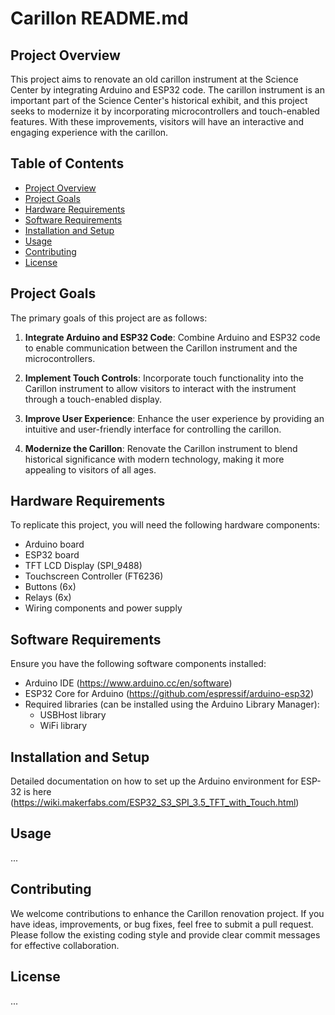 # Carillon README.md

## Project Overview

This project aims to renovate an old carillon instrument at the Science Center by integrating Arduino and ESP32 code. The carillon instrument is an important part of the Science Center's historical exhibit, and this project seeks to modernize it by incorporating microcontrollers and touch-enabled features. With these improvements, visitors will have an interactive and engaging experience with the carillon.

## Table of Contents

- [Project Overview](#project-overview)
- [Project Goals](#project-goals)
- [Hardware Requirements](#hardware-requirements)
- [Software Requirements](#software-requirements)
- [Installation and Setup](#installation-and-setup)
- [Usage](#usage)
- [Contributing](#contributing)
- [License](#license)

## Project Goals

The primary goals of this project are as follows:

1. **Integrate Arduino and ESP32 Code**: Combine Arduino and ESP32 code to enable communication between the Carillon instrument and the microcontrollers.

2. **Implement Touch Controls**: Incorporate touch functionality into the Carillon instrument to allow visitors to interact with the instrument through a touch-enabled display.

3. **Improve User Experience**: Enhance the user experience by providing an intuitive and user-friendly interface for controlling the carillon.

4. **Modernize the Carillon**: Renovate the Carillon instrument to blend historical significance with modern technology, making it more appealing to visitors of all ages.

## Hardware Requirements

To replicate this project, you will need the following hardware components:

- Arduino board
- ESP32 board
- TFT LCD Display (SPI_9488)
- Touchscreen Controller (FT6236)
- Buttons (6x)
- Relays (6x)
- Wiring components and power supply

## Software Requirements

Ensure you have the following software components installed:

- Arduino IDE (https://www.arduino.cc/en/software)
- ESP32 Core for Arduino (https://github.com/espressif/arduino-esp32)
- Required libraries (can be installed using the Arduino Library Manager):
  - USBHost library
  - WiFi library

## Installation and Setup

Detailed documentation on how to set up the Arduino environment for ESP-32 is here (https://wiki.makerfabs.com/ESP32_S3_SPI_3.5_TFT_with_Touch.html)

## Usage

...
## Contributing

We welcome contributions to enhance the Carillon renovation project. If you have ideas, improvements, or bug fixes, feel free to submit a pull request. Please follow the existing coding style and provide clear commit messages for effective collaboration.

## License

...

